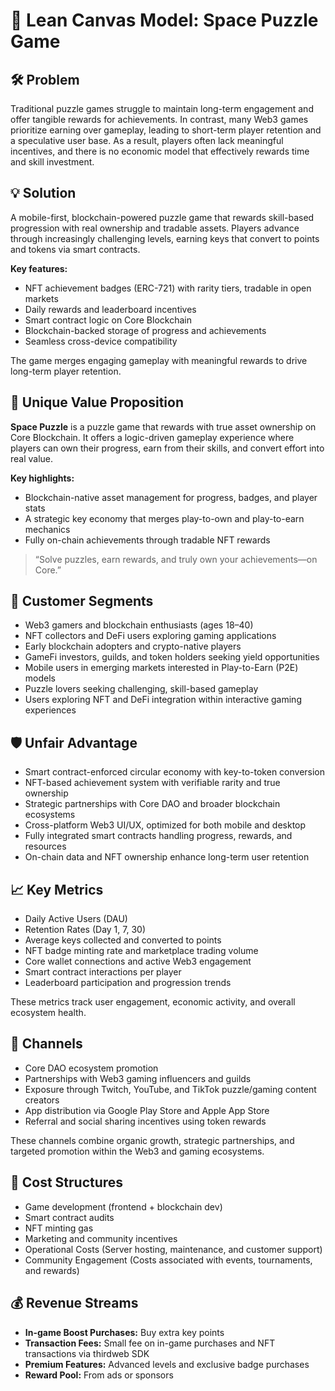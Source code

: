 # 🚀 Lean Canvas Model: Space Puzzle Game

## 🛠️ Problem

Traditional puzzle games struggle to maintain long-term engagement and offer tangible rewards for achievements. In contrast, many Web3 games prioritize earning over gameplay, leading to short-term player retention and a speculative user base. As a result, players often lack meaningful incentives, and there is no economic model that effectively rewards time and skill investment.

## 💡 Solution

A mobile-first, blockchain-powered puzzle game that rewards skill-based progression with real ownership and tradable assets. Players advance through increasingly challenging levels, earning keys that convert to points and tokens via smart contracts.

**Key features:**
- NFT achievement badges (ERC-721) with rarity tiers, tradable in open markets  
- Daily rewards and leaderboard incentives  
- Smart contract logic on Core Blockchain  
- Blockchain-backed storage of progress and achievements  
- Seamless cross-device compatibility  

The game merges engaging gameplay with meaningful rewards to drive long-term player retention.

## 🎁 Unique Value Proposition

**Space Puzzle** is a puzzle game that rewards with true asset ownership on Core Blockchain. It offers a logic-driven gameplay experience where players can own their progress, earn from their skills, and convert effort into real value.

**Key highlights:**
- Blockchain-native asset management for progress, badges, and player stats  
- A strategic key economy that merges play-to-own and play-to-earn mechanics  
- Fully on-chain achievements through tradable NFT rewards  

> “Solve puzzles, earn rewards, and truly own your achievements—on Core.”

## 🎯 Customer Segments

- Web3 gamers and blockchain enthusiasts (ages 18–40)  
- NFT collectors and DeFi users exploring gaming applications  
- Early blockchain adopters and crypto-native players  
- GameFi investors, guilds, and token holders seeking yield opportunities  
- Mobile users in emerging markets interested in Play-to-Earn (P2E) models  
- Puzzle lovers seeking challenging, skill-based gameplay  
- Users exploring NFT and DeFi integration within interactive gaming experiences  

## 🛡️ Unfair Advantage

- Smart contract-enforced circular economy with key-to-token conversion  
- NFT-based achievement system with verifiable rarity and true ownership  
- Strategic partnerships with Core DAO and broader blockchain ecosystems  
- Cross-platform Web3 UI/UX, optimized for both mobile and desktop  
- Fully integrated smart contracts handling progress, rewards, and resources  
- On-chain data and NFT ownership enhance long-term user retention  

## 📈 Key Metrics

- Daily Active Users (DAU)  
- Retention Rates (Day 1, 7, 30)  
- Average keys collected and converted to points  
- NFT badge minting rate and marketplace trading volume  
- Core wallet connections and active Web3 engagement  
- Smart contract interactions per player  
- Leaderboard participation and progression trends  

These metrics track user engagement, economic activity, and overall ecosystem health.

## 📢 Channels

- Core DAO ecosystem promotion  
- Partnerships with Web3 gaming influencers and guilds  
- Exposure through Twitch, YouTube, and TikTok puzzle/gaming content creators  
- App distribution via Google Play Store and Apple App Store  
- Referral and social sharing incentives using token rewards  

These channels combine organic growth, strategic partnerships, and targeted promotion within the Web3 and gaming ecosystems.

## 💸 Cost Structures

- Game development (frontend + blockchain dev)  
- Smart contract audits  
- NFT minting gas  
- Marketing and community incentives  
- Operational Costs (Server hosting, maintenance, and customer support)  
- Community Engagement (Costs associated with events, tournaments, and rewards)  

## 💰 Revenue Streams

- **In-game Boost Purchases:** Buy extra key points  
- **Transaction Fees:** Small fee on in-game purchases and NFT transactions via thirdweb SDK  
- **Premium Features:** Advanced levels and exclusive badge purchases  
- **Reward Pool:** From ads or sponsors  
